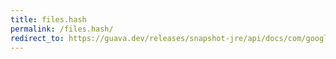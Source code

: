 ```yaml
---
title: files.hash
permalink: /files.hash/
redirect_to: https://guava.dev/releases/snapshot-jre/api/docs/com/google/common/io/Files.html#hash-java.io.File-com.google.common.hash.HashFunction-
---
```

